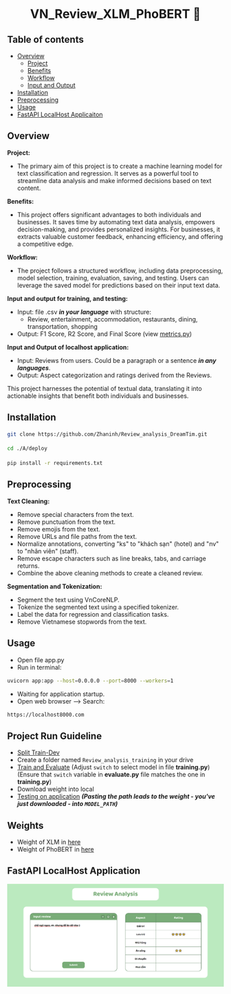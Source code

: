 <h1 align="center">VN_Review_XLM_PhoBERT 💬</h1>


## Table of contents
- [Overview](#overview)
    - [Project](#project)
    - [Benefits](#benefits)
    - [Workflow](#workflow)
    - [Input and Output](#input-and-output)
- [Installation](#installation)
- [Preprocessing](#preprocessing)
- [Usage](#usage)
- [FastAPI LocalHost Applicaiton](#fastapi-localhost-application)


## Overview

**Project:**

- The primary aim of this project is to create a machine learning model for text classification and regression. It serves as a powerful tool to streamline data analysis and make informed decisions based on text content.

**Benefits:**

- This project offers significant advantages to both individuals and businesses. It saves time by automating text data analysis, empowers decision-making, and provides personalized insights. For businesses, it extracts valuable customer feedback, enhancing efficiency, and offering a competitive edge. 

**Workflow:**

- The project follows a structured workflow, including data preprocessing, model selection, training, evaluation, saving, and testing. Users can leverage the saved model for predictions based on their input text data.

**Input and output for training, and testing:**
- Input: file .csv ***in your language*** with structure:
    - Review, entertainment, accommodation, restaurants, dining, transportation, shopping
- Output: F1 Score, R2 Score, and Final Score (view [metrics.py](./A/deploy/metrics.py))


**Input and Output of localhost application:**

- Input: Reviews from users. Could be a paragraph or a sentence ***in any languages***.
- Output: Aspect categorization and ratings derived from the Reviews.

This project harnesses the potential of textual data, translating it into actionable insights that benefit both individuals and businesses.


## Installation
```bash
git clone https://github.com/Zhaninh/Review_analysis_DreamTim.git

cd ./A/deploy

pip install -r requirements.txt
```

## Preprocessing
**Text Cleaning:**
- Remove special characters from the text.
- Remove punctuation from the text.
- Remove emojis from the text.
- Remove URLs and file paths from the text.
- Normalize annotations, converting "ks" to "khách sạn" (hotel) and "nv" to "nhân viên" (staff).
- Remove escape characters such as line breaks, tabs, and carriage returns.
- Combine the above cleaning methods to create a cleaned review.
  
**Segmentation and Tokenization:**
- Segment the text using VnCoreNLP.
- Tokenize the segmented text using a specified tokenizer.
- Label the data for regression and classification tasks.
- Remove Vietnamese stopwords from the text.

## Usage
- Open file app.py
- Run in terminal:
```bash
uvicorn app:app --host=0.0.0.0 --port=8000 --workers=1
```
- Waiting for application startup.
- Open web browser --> Search:
```bash
https://localhost8000.com
```

## Project Run Guideline
- [Split Train-Dev](./A/deploy/nam_split.py)
- Create a folder named `Review_analysis_training` in your drive
- [Train and Evaluate](https://colab.research.google.com/drive/1v7PelQhAJtzPIDl2V9qhCaLe6UO9f5Q9?usp=sharing)
(Adjust `switch` to select model in file **training.py**)(Ensure that `switch` variable in **evaluate.py** file matches the one in **training.py**)
- Download weight into local
- [Testing on application](./A/deploy/app.py)
***(Pasting the path leads to the weight - you've just downloaded - into `MODEL_PATH`)***

## Weights
- Weight of XLM in [here](https://drive.google.com/file/d/15yhqZeTRkAXsnuZkB1yxH6rH6iUNgAuV/view?usp=sharing)
- Weight of PhoBERT in [here](https://drive.google.com/file/d/17CHUy43r29bc8azu9p-zT85CAu-V5QKa/view?usp=sharing)

## FastAPI LocalHost Application 
![](./images/Web.PNG)
